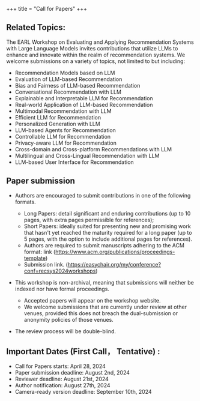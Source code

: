 +++
title = "Call for Papers"
+++

## Related Topics:

The EARL Workshop on Evaluating and Applying Recommendation Systems with Large Language Models invites contributions that utilize LLMs to enhance and innovate within the realm of recommendation systems. We welcome submissions on a variety of topics, not limited to but including:

- Recommendation Models based on LLM
- Evaluation of LLM-based Recommendation
- Bias and Fairness of LLM-based Recommendation
- Conversational Recommendation with LLM
- Explainable and Interpretable LLM for Recommendation
- Real-world Application of LLM-based Recommendation
- Multimodal Recommendation with LLM
- Efficient LLM for Recommendation
- Personalized Generation with LLM
- LLM-based Agents for Recommendation
- Controllable LLM for Recommendation
- Privacy-aware LLM for Recommendation
- Cross-domain and Cross-platform Recommendations with LLM
- Multilingual and Cross-Lingual Recommendation with LLM
- LLM-based User Interface for Recommendation

## Paper submission  
- Authors are encouraged to submit contributions in one of the following formats.
  - Long Papers: detail significant and enduring contributions (up to 10 pages, with extra pages permissible for references); 
  - Short Papers: ideally suited for presenting new and promising work that hasn't yet reached the maturity required for a long paper (up to 5 pages, with the option to include additional pages for references). 
  - Authors are required to submit manuscripts adhering to the ACM format: link (https://www.acm.org/publications/proceedings-template) 
  - Submission link. (https://easychair.org/my/conference?conf=recsys2024workshops) 

- This workshop is non-archival, meaning that submissions will neither be indexed nor have formal proceedings.
  - Accepted papers will appear on the workshop website.
  - We welcome submissions that are currently under review at other venues, provided this does not breach the dual-submission or anonymity policies of those venues.
- The review process will be double-blind.

## Important Dates (First Call， Tentative) : 
- Call for Papers starts: April 28, 2024
- Paper submission deadline: August 2nd, 2024
- Reviewer deadline: August 21st, 2024
- Author notification: August 27th, 2024
- Camera-ready version deadline: September 10th, 2024
